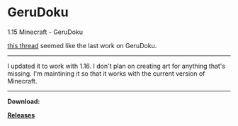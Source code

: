 # GeruDoku
1.15 Minecraft - GeruDoku

[this thread](https://www.minecraftforum.net/forums/mapping-and-modding-java-edition/resource-packs/2895569-gerudoku-legacy-thread-1-14-coming-soon-32x) seemed like the last work on GeruDoku. 
- - - -
I updated it to work with 1.16. I don't plan on creating art for anything that's missing. I'm maintining it so that it works with the current version of Minecraft. 

- - - -

__Download:__

__[Releases](https://github.com/Syberiyxx/gerudoku/releases/)__
